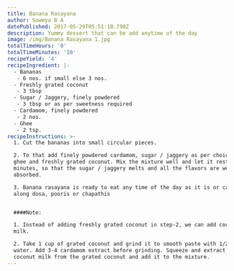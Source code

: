 ```yaml
---
title: Banana Rasayana
author: Sowmya B A
datePublished: 2017-05-29T05:51:10.790Z
description: Yummy dessert that can be add anytime of the day
image: /img/Banana Rasayana 1.jpg
totalTimeHours: '0'
totalTimeMinutes: '10'
recipeYield: '4'
recipeIngredient: |-
  - Bananas
   - 6 nos. if small else 3 nos. 
  - Freshly grated coconut
   - 3 tbsp
  - Sugar / Jaggery, finely powdered
   - 3 tbsp or as per sweetness required
  - Cardamom, finely powdered
   - 2 nos.
  - Ghee
   - 2 tsp.
recipeInstructions: >-
  1. Cut the bananas into small circular pieces.

  2. To that add finely powdered cardamom, sugar / jaggery as per choice, melted
  ghee and freshly grated coconut. Mix the mixture well and let it rest for 30
  minutes, so that the sugar / jaggery melts and all the flavors are well
  absorbed.

  3. Banana rasayana is ready to eat any time of the day as it is or can be had
  along dosa, pooris or chapathis


  ####Note: 

  1. Instead of adding freshly grated coconut in step-2, we can add coconut
  milk.

  2. Take 1 cup of grated coconut and grind it to smooth paste with 1/2 a cup of
  water. Add 3-4 cardamom extract before grinding. Squeeze and extract the
  coconut milk from the grated coconut and add it to the mixture.
---
```



